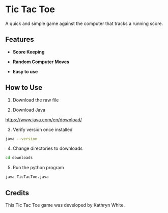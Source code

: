 # Tic Tac Toe

A quick and simple game against the computer that tracks a running score.

## Features

- __Score Keeping__ 

- __Random Computer Moves__ 

- __Easy to use__


## How to Use

1. Download the raw file
   
2. Download Java

https://www.java.com/en/download/

3. Verify version once installed

```bash
java --version
```

4. Change directories to downloads
```bash
cd downloads
```

5. Run the python program
```bash
java TicTacToe.java
```

## Credits

This Tic Tac Toe game was developed by Kathryn White.
